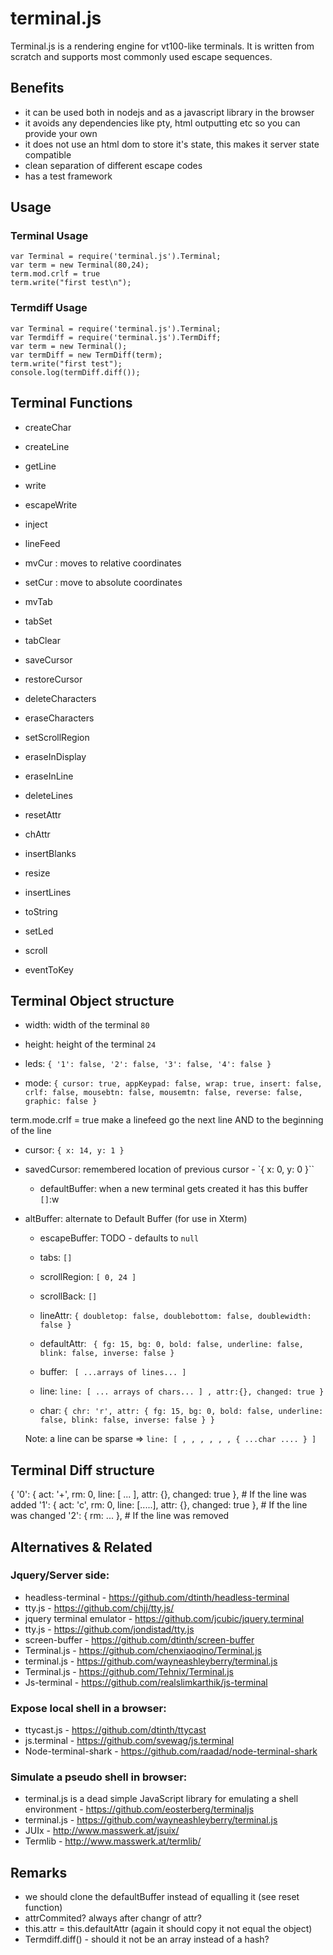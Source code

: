 # terminal.js

Terminal.js is a rendering engine for vt100-like terminals.
It is written from scratch and supports most commonly used escape sequences.

## Benefits

- it can be used both in nodejs and as a javascript library in the browser
- it avoids any dependencies like pty, html outputting etc so you can provide your own
- it does not use an html dom to store it's state, this makes it server state compatible
- clean separation of different escape codes
- has a test framework

## Usage
### Terminal Usage

    var Terminal = require('terminal.js').Terminal;
    var term = new Terminal(80,24);
    term.mod.crlf = true
    term.write("first test\n");

### Termdiff Usage

    var Terminal = require('terminal.js').Terminal;
    var Termdiff = require('terminal.js').TermDiff;
    var term = new Terminal();
    var termDiff = new TermDiff(term);
    term.write("first test");
    console.log(termDiff.diff());

## Terminal Functions

- createChar
- createLine
- getLine

- write
- escapeWrite
- inject
- lineFeed
- mvCur : moves to relative coordinates
- setCur : move to absolute coordinates
- mvTab
- tabSet
- tabClear
- saveCursor
- restoreCursor
- deleteCharacters
- eraseCharacters
- setScrollRegion
- eraseInDisplay
- eraseInLine
- deleteLines
- resetAttr
- chAttr
- insertBlanks
- resize
- insertLines
- toString
- setLed
- scroll
- eventToKey


## Terminal Object structure

- width: width of the terminal ``80``
- height: height of the terminal ``24``

- leds: ``{ '1': false, '2': false, '3': false, '4': false }``
- mode: ``{ cursor: true, appKeypad: false, wrap: true, insert: false, crlf: false, mousebtn: false, mousemtn: false, reverse: false, graphic: false }``

term.mode.crlf = true make a linefeed go the next line AND to the beginning of the line

- cursor: ``{ x: 14, y: 1 }``
- savedCursor: remembered location of previous cursor - `{ x: 0, y: 0 }``

  - defaultBuffer: when a new terminal gets created it has this buffer ``[]``:w
- altBuffer: alternate to Default Buffer (for use in Xterm)
  - escapeBuffer: TODO - defaults to ``null``

  - tabs: ``[]``
  - scrollRegion: ``[ 0, 24 ]``
  - scrollBack: ``[]``

  - lineAttr: ``{ doubletop: false, doublebottom: false, doublewidth: false }``
  - defaultAttr: `` { fg: 15, bg: 0, bold: false, underline: false, blink: false, inverse: false }``

  - buffer: `` [ ...arrays of lines... ]``
  - line: ``line: [ ... arrays of chars... ] , attr:{}, changed: true }``
  - char: ``{ chr: 'r', attr: { fg: 15, bg: 0, bold: false, underline: false, blink: false, inverse: false } }``

  Note: a line can be sparse => ``line: [ , , , , , , { ...char .... } ]``

## Terminal Diff structure

{ '0': { act: '+', rm: 0, line: [ ... ], attr: {}, changed: true }, # If the line was added
  '1': { act: 'c', rm: 0, line: [.....], attr: {}, changed: true }, # If the line was changed
    '2': { rm: ... },                                                 # If the line was removed

## Alternatives & Related
### Jquery/Server side:

- headless-terminal - <https://github.com/dtinth/headless-terminal>
- tty.js - <https://github.com/chjj/tty.js/> 
- jquery terminal emulator  - <https://github.com/jcubic/jquery.terminal>
- tty.js - <https://github.com/jondistad/tty.js>
- screen-buffer - <https://github.com/dtinth/screen-buffer>
- Terminal.js - <https://github.com/chenxiaoqino/Terminal.js>
- terminal.js - <https://github.com/wayneashleyberry/terminal.js>
- Terminal.js - <https://github.com/Tehnix/Terminal.js>
- Js-terminal - <https://github.com/realslimkarthik/js-terminal>

### Expose local shell in a browser:

- ttycast.js - <https://github.com/dtinth/ttycast>
- js.terminal - <https://github.com/svewag/js.terminal>
- Node-terminal-shark - <https://github.com/raadad/node-terminal-shark>

### Simulate a pseudo shell in browser:

- terminal.js is a dead simple JavaScript library for emulating a shell environment - <https://github.com/eosterberg/terminaljs>
- terminal.js - <https://github.com/wayneashleyberry/terminal.js>
- JUIx - <http://www.masswerk.at/jsuix/>
- Termlib - <http://www.masswerk.at/termlib/>

## Remarks

- we should clone the defaultBuffer instead of equalling it (see reset function)
- attrCommited? always after changr of attr?
- this.attr = this.defaultAttr (again it should copy it not equal the object)
- Termdiff.diff() - should it not be an array instead of a hash?
